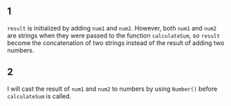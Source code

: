 ## 1 

`result` is initialized by adding `num1` and `num2`. However, both `num1` and `num2` are strings when they were passed to the function `calculateSum`, so `result` become the concatenation of two strings instead of the result of adding two numbers. 

## 2

I will cast the result of `num1` and `num2` to numbers by using `Number()` before `calculateSum` is called. 